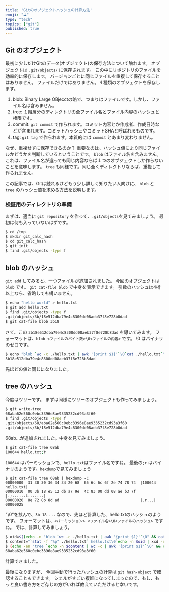 ```yaml
---
title: 'Gitのオブジェクトハッシュの計算方法'
emoji: "⛳"
type: "tech"
topics: ["git"]
published: true
---
```


## Git のオブジェクト

最初に少しだけGitのデータ(オブジェクト)の保存方法について触れます。
オブジェクトは `.git/objects/` に保存されます。
この中にリポジトリのファイルを効率的に保存します。
バージョンごとに同じファイルを重複して保存することはありません。
ファイルだけではありません。４種類のオブジェクトを保存します。

1. blob: Binary Large OBjecctの略で、つまりはファイルです。しかし、ファイル名は含みません。
2. tree: １階層分のディレクトリの全ファイル名とファイル内容のハッシュと権限です。
3. commit: `git commit` で作られます。コミット内容とか作成者、作成日時などが含まれます。コミットハッシュやコミットSHAと呼ばれるものです。
4. tag: `git tag` で作られます。本質的には `commit` とあまり変わりません。

なぜ、重複せずに保存できるのか？
重要なのは、ハッシュ値により同じファイルかどうかを判断しているということです。
`blob` はファイル名を含みません。これは、ファイル名が違っても同じ内容ならば１つのオブジェクトしか作らないことを意味します。
`tree` も同様です。同じ全くディレクトリならば、重複して作られません。

この記事では、Gitは触れるけどもう少し詳しく知りたい人向けに、 `blob` と `tree` のハッシュ値を求める方法を説明します。

### 検証用のディレクトリの準備
まずは、適当に `git repository` を作って、`.git/objects`を見てみましょう。
最初は何も入っていないはずです。
```bash
$ cd /tmp
$ mkdir git_calc_hash
$ cd git_calc_hash
$ git init
$ find .git/objects -type f
```

## blob のハッシュ

`git add` してみると、一つファイルが追加されました。
今回のオブジェクトは `blob` です。 `git cat-file blob` で中身を表示できます。
引数のハッシュは4桁以上なら、省略しても構いません。

```bash
$ echo "hello world" > hello.txt
$ git add hello.txt
$ find .git/objects -type f
.git/objects/3b/18e512dba79e4c8300dd08aeb37f8e728b8dad
$ git cat-file blob 3b18
```

さて、この `3b18e512dba79e4c8300dd08aeb37f8e728b8dad` を導いてみます。
フォーマットは、`blob <ファイルのバイト数>\0<ファイルの内容>` です。
\0 はバイナリのゼロです。

```bash
$ echo "blob `wc -c ./hello.txt | awk '{print $1}'`\0`cat ./hello.txt`" | openssl sha1
3b18e512dba79e4c8300dd08aeb37f8e728b8dad
```

先ほどの値と同じになりました。

## tree のハッシュ

今度はツリーです。
まずは同様にツリーのオブジェクトも作ってみましょう。

```bash
$ git write-tree
68aba62e560c0ebc3396e8ae9335232cd93a3f60
$ find .git/objects -type f
.git/objects/68/aba62e560c0ebc3396e8ae9335232cd93a3f60
.git/objects/3b/18e512dba79e4c8300dd08aeb37f8e728b8dad
```


68ab...が追加されました。中身を見てみましょう。

```bash
$ git cat-file tree 68ab
100644 hello.txt;ۧr
```

`100644` はパーミッションで、`hello.txt`はファイル名ですね。
最後の`;r` はバイナリのようです。`hexdump`で見てみましょう

```
$ git cat-file tree 68ab | hexdump -C
00000000  31 30 30 36 34 34 20 68  65 6c 6c 6f 2e 74 78 74  |100644 hello.txt|
00000010  00 3b 18 e5 12 db a7 9e  4c 83 00 dd 08 ae b3 7f  |.;......L.......|
00000020  8e 72 8b 8d ad                                    |.r...|
00000025
```

"\0"を挟んで、`3b 18 ...` なので、先ほど計算した、hello.txtのハッシュのようです。
フォーマットは、`<パーミッション> <ファイル名>\0<ファイルのハッシュ>` ですね。
では、計算してみましょう。

```bash
$ oid=$((echo -n "blob `wc -c ./hello.txt | awk '{print $1}'`\0" && cat ./hello.txt) | openssl sha1)
$ content="`stat -f "%p" ./hello.txt` hello.txt\0`echo -n $oid | xxd -r -p -`"
$ (echo -en "tree `echo -n $content | wc -c | awk '{print $1}'`\0" && echo -n $content) | openssl sha1
68aba62e560c0ebc3396e8ae9335232cd93a3f60
```

計算できました。


最後になりますが、 今回手動で行ったハッシュの計算は `git hash-object` で確認することもできます。
シェルがすごい複雑になってしまったので、もし、もっと良い書き方をご存じの方がいれば教えていただけると幸いです。
